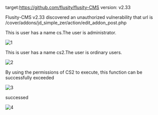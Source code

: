 target:https://github.com/flusity/flusity-CMS
version: v2.33

Flusity-CMS v2.33 discovered an unauthorized vulnerability that url is /cover/addons/jd_simple_zer/action/edit_addon_post.php



This is user has a name cs.The user is administrator. 

![1](https://github.com/Hckwzh/cms/assets/128144400/923c270d-649e-45b4-bb14-b1ee10a9fa83)




This is user has a name cs2.The user is ordinary users.

![2](https://github.com/Hckwzh/cms/assets/128144400/8821740e-2fb8-4244-951d-6b5c8ee3a4a2)



By using the permissions of CS2 to execute, this function can be successfully exceeded


![3](https://github.com/Hckwzh/cms/assets/128144400/9598e3ed-57f7-433c-884a-5925e43fd54f)


successed

![4](https://github.com/Hckwzh/cms/assets/128144400/dd14261c-abf1-434e-849d-ff79e894bf6b)

